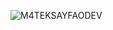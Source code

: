 ![M4TEKSAYFAODEV](https://github.com/dogukankucuklerr/TasarimOdeviTekSayfa/assets/98264841/de522edb-0d2a-4ba3-9fc0-aca21c8cb9fe)
